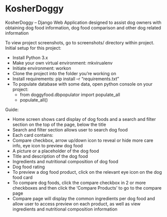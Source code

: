 # KosherDoggy

KosherDoggy – Django Web Application designed to assist dog owners with obtaining dog food information, dog food comparison and other dog related information

To view project screenshots, go to screenshots/ directory within project.
Initial setup for this project:
* Install Python 3.x
* Make your own virtual environment: mkvirualenv <environment name>
* Initiate environment: workon <environment name>
* Clone the project into the folder you’re working on
* Install  requirements: pip install –r “requirements.txt”
* To populate database with some data, open python console on your project:
  * from doggyfood.dbpopulator import populate_all
  * populate_all()


Guide:
* Home screen shows card display of dog foods and a search and filter section on the top of the page, below the title
* Search and filter section allows user to search dog food
* Each card contains:
 * Compare checkbox, arrow up/down icon to reveal or hide more care info, eye icon to preview dog food
 * A picture or a placeholder of the dog food
 * Title and description of the dog food
 * Ingredients and nutritional composition of dog food
 * Dog food rating
* To preview a dog food product, click on the relevant eye icon on the dog food card
* To compare dog foods, click the compare checkbox in 2 or more checkboxes and then click the ‘Compare <x> Products’ to go to the compare page
* Compare page will display the common ingredients per dog food and allow user to access preview on each product, as well as view ingredients and nutritional composition information
